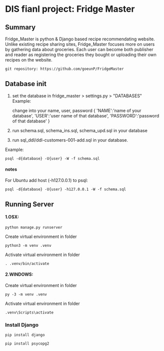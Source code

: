 # DIS fianl project: Fridge Master
## Summary
Fridge_Master is python & Django based recipe recommendating website. Unlike existing recipe sharing sites, Fridge_Master focuses more on users by gathering data about groceries. Each user can become both publisher and reader as registering the groceries they bought or uploading their own recipes on the website.

    git repository: https://github.com/goeunP/FridgeMaster


## Database init
1. set the database in fridge_master > settings.py > "DATABASES"
Example: 

    change into your name, user, password
   {
   'NAME':'name of your database',
   'USER':'user name of that database',
   'PASSWORD':'password of that database'
   }

2. run schema.sql, schema_ins.sql, schema_upd.sql in your database
3. run sql_ddl/ddl-customers-001-add.sql in your database.

Example: 

    psql -d{database} -U{user} -W -f schema.sql
   
#### notes
For Ubuntu add host (-h127.0.0.1) to psql: 

    psql -d{database} -U{user} -h127.0.0.1 -W -f schema.sql

## Running Server
#### 1.OSX: 

    python manage.py runserver


Create virtual environment in folder

    python3 -m venv .venv

Activate virtual environment in folder

    . .venv/bin/activate


#### 2.WINDOWS:

Create virtual environment in folder

    py -3 -m venv .venv

Activate virtual environment in folder

    .venv\Scripts\activate

### Install Django

    pip install django
    
    pip install psycopg2


